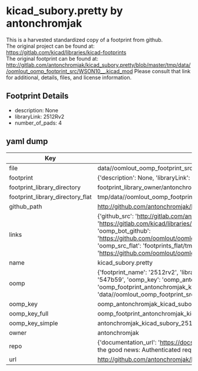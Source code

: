 # kicad_subory.pretty by antonchromjak  
This is a harvested standardized copy of a footprint from github.  
The original project can be found at:  
https://gitlab.com/kicad/libraries/kicad-footprints  
The original footprint can be found at:
http://gitlab.com/antonchromjak/kicad_subory.pretty/blob/master/tmp/data//oomlout_oomp_footprint_src/WSON10__.kicad_mod
Please consult that link for additional, details, files, and license information.  
## Footprint Details
* description: None  
* libraryLink: 2512Rv2  
* number_of_pads: 4  
## yaml dump  
| Key | Value |  
| --- | --- |  
| file | data//oomlout_oomp_footprint_src/kicad_subory.pretty/2512Rv2.kicad_mod |  
| footprint | {'description': None, 'libraryLink': '2512Rv2', 'number_of_pads': 4} |  
| footprint_library_directory | footprint_library_owner/antonchromjak_kicad_subory.pretty |  
| footprint_library_directory_flat | tmp/data//oomlout_oomp_footprint_src/footprints_flat/antonchromjak_kicad_subory_2512rv2/working |  
| github_path | http://github.com/antonchromjak/kicad_subory.pretty/blob/master/tmp/data//oomlout_oomp_footprint_src/2512Rv2.kicad_mod |  
| links | {'github_src': 'http://gitlab.com/antonchromjak/kicad_subory.pretty/blob/master/tmp/data//oomlout_oomp_footprint_src/WSON10__.kicad_mod', 'github_src_repo': 'https://gitlab.com/kicad/libraries/kicad-footprints', 'oomp_bot': 'tmp/data//oomlout_oomp_footprint_src/footprints/antonchromjak_kicad_subory_2512rv2/working', 'oomp_bot_github': 'https://github.com/oomlout/oomlout_oomp_footprint_bot/tree/main/tmp/data//oomlout_oomp_footprint_src/footprints/antonchromjak_kicad_subory_2512rv2/working', 'oomp_src_flat': 'footprints_flat/tmp/data//oomlout_oomp_footprint_src/footprints_flat/antonchromjak_kicad_subory_2512rv2/working', 'oomp_src_flat_github': 'https://github.com/oomlout/oomlout_oomp_footprint_src/tree/main/tmp/data//oomlout_oomp_footprint_src/footprints_flat/antonchromjak_kicad_subory_2512rv2/working'} |  
| name | kicad_subory.pretty |  
| oomp | {'footprint_name': '2512rv2', 'library_name': 'kicad_subory', 'md5': '547b595cfa18bcb89bcef84df641adaa', 'md5_10': '547b595cfa', 'md5_5': '547b5', 'md5_6': '547b59', 'oomp_key': 'oomp_antonchromjak_kicad_subory_2512rv2', 'oomp_key_extra': 'oomp_footprint_antonchromjak_kicad_subory_2512rv2', 'oomp_key_full': 'oomp_footprint_antonchromjak_kicad_subory_2512rv2_547b59', 'oomp_key_simple': 'antonchromjak_kicad_subory_2512rv2', 'original_filename': 'data//oomlout_oomp_footprint_src/kicad_subory.pretty/2512Rv2.kicad_mod', 'owner_name': 'antonchromjak'} |  
| oomp_key | oomp_antonchromjak_kicad_subory_2512rv2 |  
| oomp_key_full | oomp_footprint_antonchromjak_kicad_subory_2512rv2 |  
| oomp_key_simple | antonchromjak_kicad_subory_2512rv2 |  
| owner | antonchromjak |  
| repo | {'documentation_url': 'https://docs.github.com/rest/overview/resources-in-the-rest-api#rate-limiting', 'message': "API rate limit exceeded for 84.66.142.224. (But here's the good news: Authenticated requests get a higher rate limit. Check out the documentation for more details.)"} |  
| url | http://github.com/antonchromjak/kicad_subory.pretty |  

